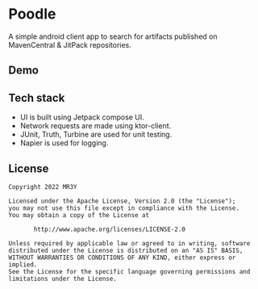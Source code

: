 # Poodle
A simple android client app to search for artifacts published on MavenCentral & JitPack repositories.

## Demo

## Tech stack
* UI is built using Jetpack compose UI.
* Network requests are made using ktor-client.
* JUnit, Truth, Turbine are used for unit testing.
* Napier is used for logging.

## License
```
Copyright 2022 MR3Y

Licensed under the Apache License, Version 2.0 (the "License");
you may not use this file except in compliance with the License.
You may obtain a copy of the License at

       http://www.apache.org/licenses/LICENSE-2.0

Unless required by applicable law or agreed to in writing, software
distributed under the License is distributed on an "AS IS" BASIS,
WITHOUT WARRANTIES OR CONDITIONS OF ANY KIND, either express or implied.
See the License for the specific language governing permissions and
limitations under the License.
```